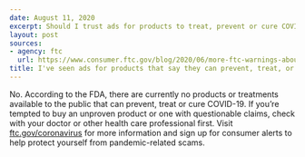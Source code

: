 ```yaml
---
date: August 11, 2020
excerpt: Should I trust ads for products to treat, prevent or cure COVID-19?
layout: post
sources:
- agency: ftc
  url: https://www.consumer.ftc.gov/blog/2020/06/more-ftc-warnings-about-scam-coronavirus-treatments
title: I've seen ads for products that say they can prevent, treat, or cure COVID-19. Some offer “treatments” in clinics or medical offices, including intravenous Vitamin C and D infusions, stem cell therapy, and immunity boosting shots. Should I trust these ads?
---
```


No. According to the FDA, there are currently no products or treatments available to the public that can prevent, treat or cure COVID-19. If you’re tempted to buy an unproven product or one with questionable claims, check with your doctor or other health care professional first. Visit [ftc.gov/coronavirus](https://www.ftc.gov/coronavirus) for more information and sign up for consumer alerts to help protect yourself from pandemic-related scams. 